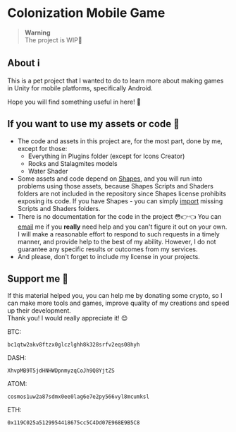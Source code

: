 # Colonization Mobile Game

> **Warning**  
> The project is WIP:construction:

## About :information_source:

This is a pet project that I wanted to do to learn more about making games in Unity for mobile platforms, specifically Android.

Hope you will find something useful in here! :purple_heart:

## If you want to use my assets or code :memo:

- The code and assets in this project are, for the most part, done by me, except for those:
    * Everything in Plugins folder (except for Icons Creator)
    * Rocks and Stalagmites models
    * Water Shader  
- Some assets and code depend on [Shapes](https://assetstore.unity.com/packages/tools/particles-effects/shapes-173167), and you will run into problems using those assets, because Shapes Scripts and Shaders folders are not included in the repository since Shapes license prohibits exposing its code. If you have Shapes - you can simply [import](https://docs.unity3d.com/Manual/upm-ui-import.html) missing Scripts and Shaders folders.
- There is no documentation for the code in the project :flushed::point_right::point_left: You can [email](mailto:ewsannne@gmail.com) me if you **really** need help and you can't figure it out on your own. I will make a reasonable effort to respond to such requests in a timely manner, and provide help to the best of my ability. However, I do not guarantee any specific results or outcomes from my services.
- And please, don't forget to include my license in your projects.

## Support me :gift_heart:

If this material helped you, you can help me by donating some crypto, so I can make more tools and games, improve quality of my creations and speed up their development.  
Thank you! I would really appreciate it! :blush:

BTC:
```
bc1qtw2akv8ftzx0glczlghh8k328srfv2eqs08hyh
```
DASH:
```
XhvpMB9T5jdHNHWDpnmyzqCoJh9Q8YjtZS
```
ATOM:
```
cosmos1uw2a87sdmx0ee0lag6e7e2py566vyl8mcumksl
```
ETH:
```
0x119C025a5129954418675cc5C4Dd07E968E9B5C8
```
